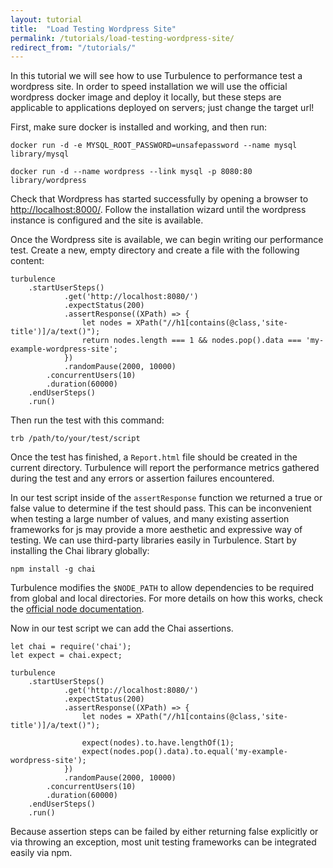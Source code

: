 ```yaml
---
layout: tutorial
title:  "Load Testing Wordpress Site"
permalink: /tutorials/load-testing-wordpress-site/
redirect_from: "/tutorials/"
---
```


In this tutorial we will see how to use Turbulence to performance test a wordpress site.   In order to speed installation we will use the official wordpress docker image and deploy it locally, but these steps are applicable to applications deployed on servers; just change the target url!

First, make sure docker is installed and working, and then run:


    docker run -d -e MYSQL_ROOT_PASSWORD=unsafepassword --name mysql library/mysql
    
    docker run -d --name wordpress --link mysql -p 8080:80 library/wordpress


Check that Wordpress has started successfully by opening a browser to [http://localhost:8000/](http://localhost:8000/).  Follow the installation wizard until the wordpress instance is configured and the site is available.

Once the Wordpress site is available, we can begin writing our performance test.  Create a new, empty directory and create a file with the following content:
    
    turbulence
        .startUserSteps()
                .get('http://localhost:8080/')
                .expectStatus(200)
                .assertResponse((XPath) => {
                    let nodes = XPath("//h1[contains(@class,'site-title')]/a/text()");
                    return nodes.length === 1 && nodes.pop().data === 'my-example-wordpress-site';
                })
                .randomPause(2000, 10000)
            .concurrentUsers(10)
            .duration(60000)
        .endUserSteps()
        .run()

Then run the test with this command:

    trb /path/to/your/test/script

Once the test has finished, a `Report.html` file should be created in the current directory.  Turbulence will report the performance metrics gathered during the test and any errors or assertion failures encountered.

In our test script inside of the `assertResponse` function we returned a true or false value to determine if the test should pass.  This can be inconvenient when testing a large number of values, and many existing assertion frameworks for js may provide a more aesthetic and expressive way of testing.  We can use third-party libraries easily in Turbulence. Start by installing the Chai library globally:

    npm install -g chai

Turbulence modifies the `$NODE_PATH` to allow dependencies to be required from global and local directories.  For more details on how this works, check the [official node documentation](https://nodejs.org/api/modules.html#modules_loading_from_the_global_folders).

Now in our test script we can add the Chai assertions.

    let chai = require('chai');
    let expect = chai.expect;
    
    turbulence
        .startUserSteps()
                .get('http://localhost:8080/')
                .expectStatus(200)
                .assertResponse((XPath) => {
                    let nodes = XPath("//h1[contains(@class,'site-title')]/a/text()");
                    
                    expect(nodes).to.have.lengthOf(1);
                    expect(nodes.pop().data).to.equal('my-example-wordpress-site');
                })
                .randomPause(2000, 10000)
            .concurrentUsers(10)
            .duration(60000)
        .endUserSteps()
        .run()

Because assertion steps can be failed by either returning false explicitly or via throwing an exception, most unit testing frameworks can be integrated easily via npm.


